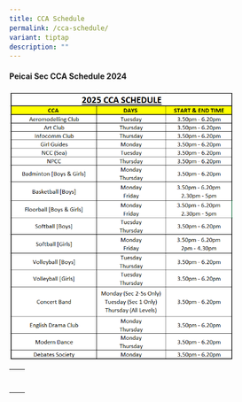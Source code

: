 ```yaml
---
title: CCA Schedule
permalink: /cca-schedule/
variant: tiptap
description: ""
---
```

<h4><strong>Peicai Sec CCA Schedule 2024</strong></h4>
<div class="isomer-image-wrapper">
<img style="width: 80%;" height="auto" width="100%" alt="CCA Schedule 2025" src="/images/CCA/2025_CCA_Schedule.png">
</div>
<table style="minWidth: 50px">
<colgroup>
<col>
<col>
</colgroup>
<tbody>
<tr>
<th rowspan="1" colspan="1">
<p></p>
</th>
<th rowspan="1" colspan="1">
<p></p>
</th>
</tr>
<tr>
<td rowspan="1" colspan="1">
<p></p>
</td>
<td rowspan="1" colspan="1">
<p></p>
</td>
</tr>
</tbody>
</table>
<p></p>